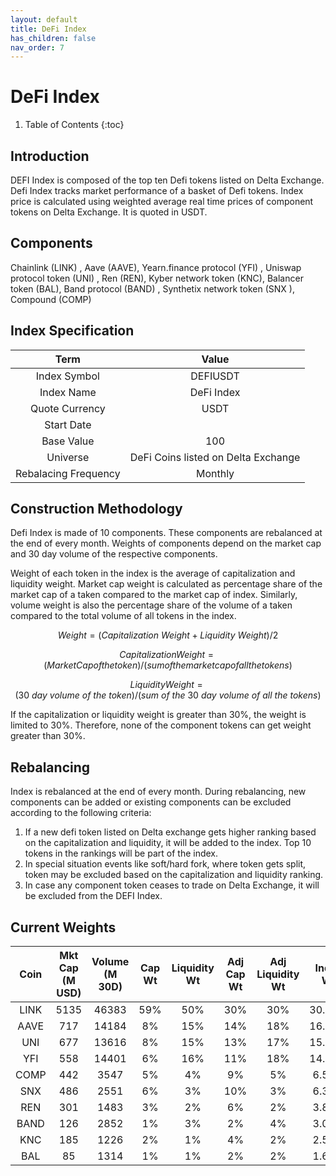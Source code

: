 ```yaml
---
layout: default
title: DeFi Index
has_children: false
nav_order: 7
---
```


# DeFi Index

1. Table of Contents
{:toc}

## Introduction
DEFI Index is composed of the top ten Defi tokens listed on Delta Exchange. Defi Index tracks market performance of a basket of Defi tokens. Index price is calculated using weighted average real time prices of component tokens on Delta Exchange. It is quoted in USDT.

## Components

Chainlink (LINK) , Aave (AAVE), Yearn.finance protocol (YFI) , Uniswap protocol token (UNI) , Ren (REN), Kyber network token (KNC), Balancer token (BAL), Band protocol (BAND) , Synthetix network token (SNX ), Compound (COMP)

## Index Specification


| Term | Value	| 
|:---------:| :------------:| 
|    Index Symbol |     DEFIUSDT  |     
|    Index Name   	|   DeFi Index   |       
|    Quote Currency   	|     USDT          |  
|   Start Date   	|        | 
|   Base Value   	|     100         | 
| Universe | DeFi Coins listed on Delta Exchange |
| Rebalacing Frequency | Monthly |


## Construction Methodology

Defi Index is made of 10 components. These components are rebalanced at the end of every month. Weights of components depend on the market cap and 30 day volume of the respective components.

Weight of each token in the index is the average of capitalization and liquidity weight. Market cap weight is calculated as percentage share of the market cap of a taken compared to the market cap of index. Similarly, volume weight is also the percentage share of the volume of a taken compared to the total volume of all tokens in the index.

$$Weight = ( Capitalization\ Weight + Liquidity\ Weight)/2$$

$$Capitalization Weight = (Market Cap of the token)/ (sum of the market cap of all the tokens)$$

$$Liquidity Weight = (30\ day\ volume\ of\ the\ token)/ (sum\ of\ the\ 30\ day\ volume\ of\ all\ the\ tokens)$$

If the capitalization or liquidity weight is greater than 30%, the weight is limited to 30%. Therefore, none of the component tokens can get weight greater than 30%.

## Rebalancing

Index is rebalanced at the end of every month. During rebalancing, new components can be added or existing components can be excluded according to the following criteria:

1. If a new defi token listed on Delta exchange gets higher ranking based on the capitalization and liquidity, it will be added to the index. Top 10 tokens in the rankings will be part of the index.
2. In special situation events like soft/hard fork, where token gets split, token may be excluded based on the capitalization and liquidity ranking.
3. In case any component token ceases to trade on Delta Exchange, it will be excluded from the DEFI Index.

## Current Weights


| Coin | Mkt Cap (M USD) | Volume (M 30D) | Cap Wt | Liquidity Wt | Adj Cap Wt | Adj Liquidity Wt | Index Wt |
|:----:| :--------------:| :-------------:| :----: | :----------: | :--------: | :--------------: | :------: | 
| LINK | 5135 | 46383 | 59% | 50% | 30% | 30% | 30.00% |     
| AAVE | 717 | 14184 | 8% | 15% | 14% | 18% | 16.01%   |
| UNI  | 677 | 13616 | 8% | 15% | 13% | 17% | 15.26%   |
| YFI  | 558 | 14401 | 6% | 16% | 11% | 18% | 14.59%   |
| COMP | 442 | 3547  | 5% | 4%  | 9%  | 5%	| 6.58%    |
| SNX  | 486 | 2551  | 6% | 3%  | 10% | 3%  | 6.37%    |
| REN  | 301 | 1483	 | 3% | 2%  | 6%  | 2%  | 3.89%    |
| BAND | 126 | 2852  | 1% | 3%  | 2%  | 4%  | 3.04%    |
| KNC  | 185 | 1226  | 2% | 1%  | 4%  | 2%  | 2.59%    |
| BAL  | 85  | 1314  | 1% | 1%  | 2%  | 2%  | 1.67%    |

